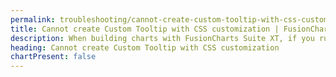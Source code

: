```yaml
---
permalink: troubleshooting/cannot-create-custom-tooltip-with-css-customization.html
title: Cannot create Custom Tooltip with CSS customization | FusionCharts
description: When building charts with FusionCharts Suite XT, if you run into errors, you can use our troubleshooting to trace such errors
heading: Cannot create Custom Tooltip with CSS customization
chartPresent: false
---
```



